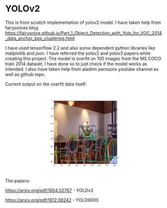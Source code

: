 # YOLOv2
This is from scratch implementation of yolov2 model. I have taken help from fairyonices blog https://fairyonice.github.io/Part_1_Object_Detection_with_Yolo_for_VOC_2014_data_anchor_box_clustering.html

I have used tensorflow 2.2 and also some dependent python libraries like matplotlib and json.
I have referred the yolov2 and yolov3 papers while creating this project.
The model is overfit on 100 images from the MS COCO train 2014 dataset, I have done so to just check if the model works as intended.
I also have taken help from aladinn perssons youtube channel as well as github repo.

Current output on the overfit data itself:



![Output image](https://github.com/parth-shastri/YOLOv2/blob/main/images/Figure_1.png?raw=true)



The papers:

https://arxiv.org/pdf/1804.02767 - YOLOv3

https://arxiv.org/pdf/1612.08242 - YOLO9000
